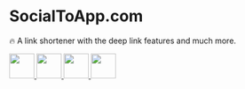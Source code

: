 # SocialToApp.com

🔥 A link shortener with the deep link features and much more.


 <a href="https://www.linkedin.com/company/70406937" target="_blank">
  <img src="https://img.icons8.com/fluency/344/linkedin.png" width="45" height="45" />
 </a>
  
 <a href="https://www.youtube.com/channel/UC2Jw5nXA3S3CXeVne5ksfjw" target="_blank">
  <img src="https://img.icons8.com/color/344/youtube-play.png" width="45" height="45"/>
 </a>
   
 <a href="https://t.me/SocialToApp" target="_blank">
  <img src="https://img.icons8.com/color/344/telegram-app--v1.png" width="45" height="45"/>
 </a>
    
 <a href="https://www.instagram.com/SocialToApp" target="_blank">
  <img src="https://img.icons8.com/fluency/344/instagram-new.png" width="45" height="45"/>
 </a>

